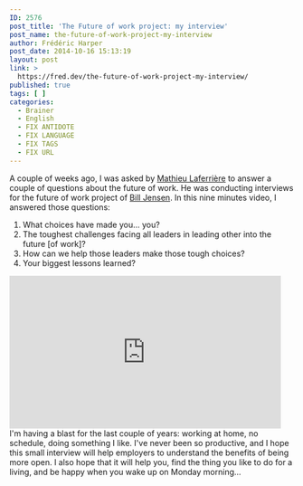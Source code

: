 ```yaml
---
ID: 2576
post_title: 'The Future of work project: my interview'
post_name: the-future-of-work-project-my-interview
author: Frédéric Harper
post_date: 2014-10-16 15:13:19
layout: post
link: >
  https://fred.dev/the-future-of-work-project-my-interview/
published: true
tags: [ ]
categories:
  - Brainer
  - English
  - FIX ANTIDOTE
  - FIX LANGUAGE
  - FIX TAGS
  - FIX URL
---
```

A couple of weeks ago, I was asked by [Mathieu Laferrière][1] to answer a couple of questions about the future of work. He was conducting interviews for the future of work project of [Bill Jensen][2]. In this nine minutes video, I answered those questions: 
1.  What choices have made you... you?
2.  The toughest challenges facing all leaders in leading other into the future [of work]?
3.  How can we help those leaders make those tough choices?
4.  Your biggest lessons learned?

<div class="embed video YouTube">
  <iframe src="https://www.youtube.com/embed/Ozhmk8KBs9o?feature=oembed" width="480" height="270" frameborder="0" allowfullscreen="allowfullscreen"></iframe>
</div> I'm having a blast for the last couple of years: working at home, no schedule, doing something I like. I've never been so productive, and I hope this small interview will help employers to understand the benefits of being more open. I also hope that it will help you, find the thing you like to do for a living, and be happy when you wake up on Monday morning...

 [1]: https://mathieulaferriere.com/ "Mathieu Laferrière website"
 [2]: https://www.simplerwork.com/ "Bill Jensen website"